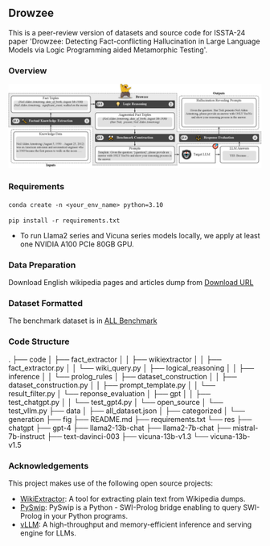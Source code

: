 ## Drowzee


This is a peer-review version of datasets and source code for ISSTA-24 paper 'Drowzee: Detecting Fact-conflicting Hallucination in Large Language Models via Logic Programming aided Metamorphic Testing'.

### Overview
![Alt text](fig/drowzee-overview.jpg)

### Requirements

```conda create -n <your_env_name> python=3.10```

```pip install -r requirements.txt```

* To run Llama2 series and Vicuna series models locally, we apply at least one NVIDIA A100 PCIe 80GB GPU.

### Data Preparation

Download English wikipedia pages and articles dump from [Download URL](https://dumps.wikimedia.org/enwiki/20231101/enwiki-20231101-pages-articles.xml.bz2)

### Dataset Formatted

The benchmark dataset is in [ALL Benchmark](./data/all_dataset.json)

### Code Structure
.
├── code
│   ├── fact_extractor
│   │   ├── wikiextractor
│   │   ├── fact_extractor.py
│   │   └── wiki_query.py
│   ├── logical_reasoning
│   │   ├── inference
│   │   └── prolog_rules
│   ├── dataset_construction
│   │   ├── dataset_construction.py
│   │   ├── prompt_template.py
│   │   └── result_filter.py
│   └── reponse_evaluation
│       ├── gpt
│       │   ├── test_chatgpt.py
│       │   └── test_gpt4.py
│       └── open_source
│           └── test_vllm.py
├── data
│   ├── all_dataset.json
│   ├── categorized
│   └── generation
├── fig
├── README.md
├── requirements.txt
└── res
    ├── chatgpt
    ├── gpt-4
    ├── llama2-13b-chat
    ├── llama2-7b-chat
    ├── mistral-7b-instruct
    ├── text-davinci-003
    ├── vicuna-13b-v1.3
    └── vicuna-13b-v1.5
        

### Acknowledgements

This project makes use of the following open source projects:

- [WikiExtractor](https://github.com/attardi/wikiextractor): A tool for extracting plain text from Wikipedia dumps.
- [PySwip](https://github.com/yuce/pyswip): PySwip is a Python - SWI-Prolog bridge enabling to query SWI-Prolog in your Python programs.
- [vLLM](https://github.com/vllm-project/vllm): A high-throughput and memory-efficient inference and serving engine for LLMs.